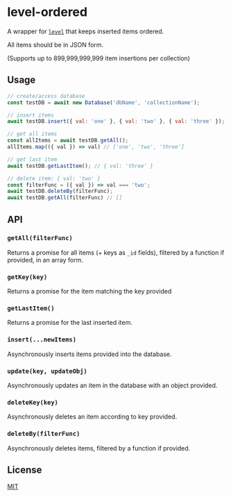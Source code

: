 # level-ordered

A wrapper for [`level`][level] that keeps inserted items ordered.

All items should be in JSON form.

(Supports up to 899,999,999,999 item insertions per collection)

## Usage
```js 
// create/access database
const testDB = await new Database('dbName', 'collectionName');

// insert items
await testDB.insert({ val: 'one' }, { val: 'two' }, { val: 'three' });

// get all items
const allItems = await testDB.getAll();
allItems.map(({ val }) => val) // ['one', 'two', 'three']

// get last item
await testDB.getLastItem(); // { val: 'three' }

// delete item: { val: 'two' }
const filterFunc = ({ val }) => val === 'two';
await testDB.deleteBy(filterFunc);
await testDB.getAll(filterFunc) // []
```    
## API

### `getAll(filterFunc)`
Returns a promise for all items (+ keys as `_id` fields), filtered by a function if provided, in an array form.

### `getKey(key)`
Returns a promise for the item matching the key provided

### `getLastItem()`
Returns a promise for the last inserted item.

### `insert(...newItems)`
Asynchronously inserts items provided into the database.

### `update(key, updateObj)`
Asynchronously updates an item in the database with an object provided.

### `deleteKey(key)`
Asynchronously deletes an item according to key provided.

### `deleteBy(filterFunc)`
Asynchronously deletes items, filtered by a function if provided.

## License
[MIT](LICENSE.md)

[level]: https://github.com/Level/level